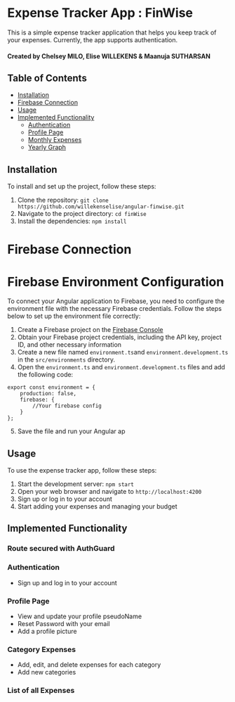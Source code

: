 # Expense Tracker App : FinWise 

This is a simple expense tracker application that helps you keep track of your expenses. Currently, the app supports authentication.

#### Created by Chelsey MILO, Elise WILLEKENS & Maanuja SUTHARSAN

## Table of Contents

- [Installation](#installation)
- [Firebase Connection](#firebase-connection)
- [Usage](#usage)
- [Implemented Functionality](#implemented-functionality)
    - [Authentication](#authentication)
    - [Profile Page](#profile-page)
    - [Monthly Expenses](#monthly-expenses)
    - [Yearly Graph](#yearly-graph)

## Installation

To install and set up the project, follow these steps:

1. Clone the repository: `git clone https://github.com/willekenselise/angular-finwise.git`
2. Navigate to the project directory: `cd finWise`
3. Install the dependencies: `npm install`

# Firebase Connection

# Firebase Environment Configuration

To connect your Angular application to Firebase, you need to configure the environment file with the necessary Firebase credentials. Follow the steps below to set up the environment file correctly:

1. Create a Firebase project on the [Firebase Console](https://console.firebase.google.com/)
2. Obtain your Firebase project credentials, including the API key, project ID, and other necessary information
3. Create a new file named `environment.ts`and `environment.development.ts` in the `src/environments` directory.
4. Open the `environment.ts` and `environment.development.ts` files and add the following code:

```
export const environment = {
    production: false,
    firebase: {
        //Your firebase config
    }
};
```
5. Save the file and run your Angular ap


## Usage

To use the expense tracker app, follow these steps:

1. Start the development server: `npm start`
2. Open your web browser and navigate to `http://localhost:4200`
3. Sign up or log in to your account
4. Start adding your expenses and managing your budget

## Implemented Functionality

### Route secured with AuthGuard

### Authentication

- Sign up and log in to your account

### Profile Page

- View and update your profile pseudoName
- Reset Password with your email
- Add a profile picture

### Category Expenses

- Add, edit, and delete expenses for each category
- Add new categories

### List of all Expenses

